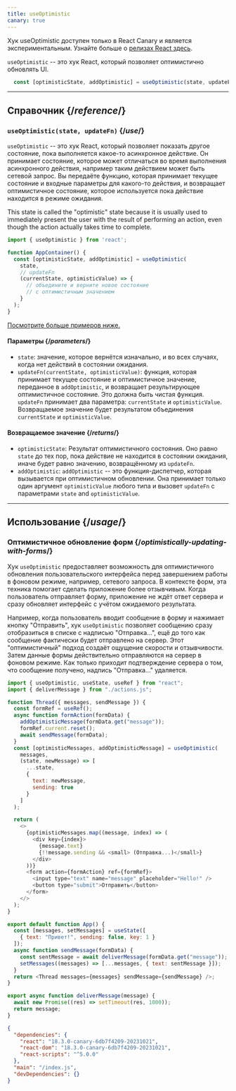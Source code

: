 ```yaml
---
title: useOptimistic
canary: true
---
```


<Canary>

Хук useOptimistic доступен только в React Canary и является экспериментальным. Узнайте больше о [релизах React здесь](/community/versioning-policy#all-release-channels).

</Canary>

<Intro>

`useOptimistic` -- это хук React, который позволяет оптимистично обновлять UI.

```js
  const [optimisticState, addOptimistic] = useOptimistic(state, updateFn);
```

</Intro>

<InlineToc />

---

## Справочник {/*reference*/}

### `useOptimistic(state, updateFn)` {/*use*/}

`useOptimistic` -- это хук React, который позволяет показать другое состояние, пока выполняется какое-то асинхронное действие. Он принимает состояние, которое может отличаться во время выполнения асинхронного действия, например таким действием может быть сетевой запрос. Вы передаёте функцию, которая принимает текущее состояние и входные параметры для какого-то действия, и возвращает оптимистичное состояние, которое используется пока действие находится в режиме ожидания.

This state is called the "optimistic" state because it is usually used to immediately present the user with the result of performing an action, even though the action actually takes time to complete.

```js
import { useOptimistic } from 'react';

function AppContainer() {
  const [optimisticState, addOptimistic] = useOptimistic(
    state,
    // updateFn
    (currentState, optimisticValue) => {
      // объедините и верните новое состояние
      // с оптимистичным значением
    }
  );
}
```

[Посмотрите больше примеров ниже.](#usage)

#### Параметры {/*parameters*/}

* `state`: значение, которое вернётся изначально, и во всех случаях, когда нет действий в состоянии ожидания.
* `updateFn(currentState, optimisticValue)`: функция, которая принимает текущее состояние и оптимистичное значение, переданное в `addOptimistic`, и возвращает результирующее оптимистичное состояние. Это должна быть чистая функция. `updateFn` принимает два параметра: `currentState` и `optimisticValue`. Возвращаемое значение будет результатом объединения `currentState` и `optimisticValue`.


#### Возвращаемое значение {/*returns*/}

* `optimisticState`: Результат оптимистичного состояния. Оно равно `state` до тех пор, пока действие не находится в состоянии ожидания, иначе будет равно значению, возвращённому из `updateFn`.
* `addOptimistic`: `addOptimistic` -- это функция-диспетчер, которая вызывается при оптимистичном обновлении. Она принимает только один аргумент `optimisticValue` любого типа и вызовет `updateFn` с параметрами `state` and `optimisticValue`.

---

## Использование {/*usage*/}

### Оптимистичное обновление форм {/*optimistically-updating-with-forms*/}

Хук `useOptimistic` предоставляет возможность для оптимистичного обновления пользовательского интерфейса перед завершением работы в фоновом режиме, например, сетевого запроса. В контексте форм, эта техника помогает сделать приложение более отзывчивым. Когда пользователь отправляет форму, приложение не ждёт ответ сервера и сразу обновляет интерфейс с учётом ожидаемого результата.

Например, когда пользователь вводит сообщение в форму и нажимает кнопку "Отправить", хук `useOptimistic` позволяет сообщению сразу отобразиться в списке с надписью "Отправка...", ещё до того как сообщение фактически будет отправлено на сервер. Этот "оптимистичный" подход создаёт ощущение скорости и отзывчивости. Затем данные формы действительно отправляются на сервер в фоновом режиме. Как только приходит подтверждение сервера о том, что сообщение получено, надпись "Отправка..." удаляется.

<Sandpack>


```js src/App.js
import { useOptimistic, useState, useRef } from "react";
import { deliverMessage } from "./actions.js";

function Thread({ messages, sendMessage }) {
  const formRef = useRef();
  async function formAction(formData) {
    addOptimisticMessage(formData.get("message"));
    formRef.current.reset();
    await sendMessage(formData);
  }
  const [optimisticMessages, addOptimisticMessage] = useOptimistic(
    messages,
    (state, newMessage) => [
      ...state,
      {
        text: newMessage,
        sending: true
      }
    ]
  );

  return (
    <>
      {optimisticMessages.map((message, index) => (
        <div key={index}>
          {message.text}
          {!!message.sending && <small> (Отправка...)</small>}
        </div>
      ))}
      <form action={formAction} ref={formRef}>
        <input type="text" name="message" placeholder="Hello!" />
        <button type="submit">Отправить</button>
      </form>
    </>
  );
}

export default function App() {
  const [messages, setMessages] = useState([
    { text: "Привет!", sending: false, key: 1 }
  ]);
  async function sendMessage(formData) {
    const sentMessage = await deliverMessage(formData.get("message"));
    setMessages((messages) => [...messages, { text: sentMessage }]);
  }
  return <Thread messages={messages} sendMessage={sendMessage} />;
}
```

```js src/actions.js
export async function deliverMessage(message) {
  await new Promise((res) => setTimeout(res, 1000));
  return message;
}
```


```json package.json hidden
{
  "dependencies": {
    "react": "18.3.0-canary-6db7f4209-20231021",
    "react-dom": "18.3.0-canary-6db7f4209-20231021",
    "react-scripts": "^5.0.0"
  },
  "main": "/index.js",
  "devDependencies": {}
}
```

</Sandpack>
